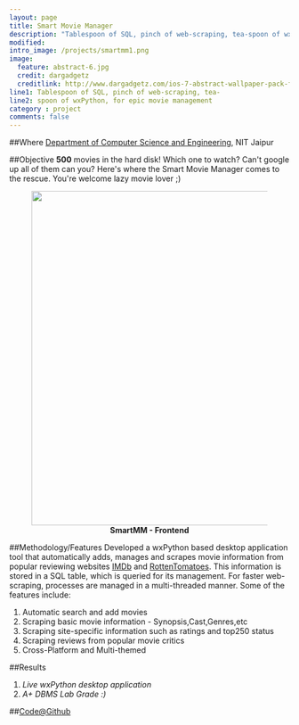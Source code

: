 ```yaml
---
layout: page
title: Smart Movie Manager
description: "Tablespoon of SQL, pinch of web-scraping, tea-spoon of wxPython, for epic movie management"
modified:
intro_image: /projects/smartmm1.png
image:
  feature: abstract-6.jpg
  credit: dargadgetz
  creditlink: http://www.dargadgetz.com/ios-7-abstract-wallpaper-pack-for-iphone-5-and-ipod-touch-retina/  
line1: Tablespoon of SQL, pinch of web-scraping, tea-
line2: spoon of wxPython, for epic movie management
category : project
comments: false
---
```


##Where
[Department of Computer Science and Engineering](http://mnit.ac.in/dept_cs/index.php), NIT Jaipur 

##Objective
**500** movies in the hard disk! Which one to watch? Can't google up all of them can you? Here's where the Smart Movie Manager comes to the rescue. You're welcome lazy movie lover ;)

<figure>
	<center><a href="{{ site.baseurl }}/images/projects/smartmm1.png"><img src="{{ site.baseurl }}/images/projects/smartmm1.png" alt="" height="600px" width="700px"></a></center>
	<center><figcaption><b>SmartMM - Frontend</b></figcaption></center>
</figure>

##Methodology/Features
Developed a wxPython based desktop application tool that automatically adds, manages and scrapes movie information from popular reviewing websites [IMDb](http://www.imdb.com/) and [RottenTomatoes](http://www.rottentomatoes.com/). This information is stored in a SQL table, which is queried for its management. For faster web-scraping, processes are managed in a multi-threaded manner. Some of the features include:

1. Automatic search and add movies
2. Scraping basic movie information - Synopsis,Cast,Genres,etc
3. Scraping site-specific information such as ratings and top250 status
4. Scraping reviews from popular movie critics
5. Cross-Platform and Multi-themed

<!-- <figure>
	<center><a href="{{ site.baseurl }}/images/projects/smartmm2.png"><img src="{{ site.baseurl }}/images/projects/smartmm2.png" alt="" height="500px" width="600px"></a></center>
	<center><figcaption><b>SmartMM - Backend</b></figcaption></center>
</figure> -->

##Results

1. *Live wxPython desktop application*
2. *A+ DBMS Lab Grade :)*

##[Code@Github](https://github.com/saatvikshah1994/smartmm)